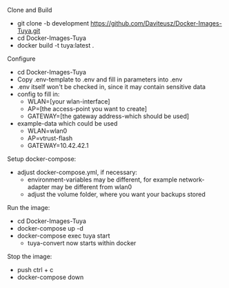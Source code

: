 Clone and Build

- git clone -b development https://github.com/Daviteusz/Docker-Images-Tuya.git
- cd Docker-Images-Tuya
- docker build -t tuya:latest .

Configure

- cd Docker-Images-Tuya
- Copy .env-template to .env and fill in parameters into .env
- .env itself won't be checked in, since it may contain sensitive data
- config to fill in:
  - WLAN=[your wlan-interface]
  - AP=[the access-point you want to create]
  - GATEWAY=[the gateway address-which should be used]
- example-data which could be used
  - WLAN=wlan0
  - AP=vtrust-flash
  - GATEWAY=10.42.42.1
  
Setup docker-compose:

- adjust docker-compose.yml, if necessary:
  - environment-variables may be different, for example network-adapter may be different from wlan0
  - adjust the volume folder, where you want your backups stored

Run the image:

- cd Docker-Images-Tuya
- docker-compose up -d
- docker-compose exec tuya start
  - tuya-convert now starts within docker

Stop the image:

- push ctrl + c 
- docker-compose down
